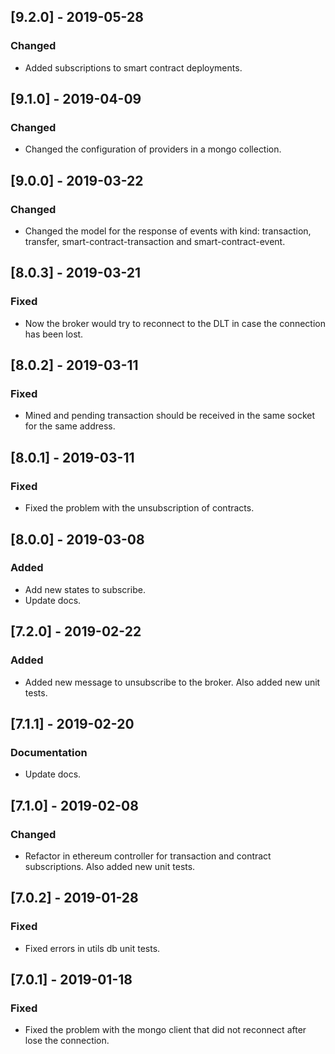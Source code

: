 ## [9.2.0] - 2019-05-28
### Changed
- Added subscriptions to smart contract deployments.

## [9.1.0] - 2019-04-09
### Changed
- Changed the configuration of providers in a mongo collection.

## [9.0.0] - 2019-03-22
### Changed
- Changed the model for the response of events with kind: transaction, transfer, smart-contract-transaction and smart-contract-event.

## [8.0.3] - 2019-03-21
### Fixed
- Now the broker would try to reconnect to the DLT in case the connection has been lost.

## [8.0.2] - 2019-03-11
### Fixed
- Mined and pending transaction should be received in the same socket for the same address.

## [8.0.1] - 2019-03-11
### Fixed
- Fixed the problem with the unsubscription of contracts.

## [8.0.0] - 2019-03-08
### Added
- Add new states to subscribe.
- Update docs.

## [7.2.0] - 2019-02-22
### Added
- Added new message to unsubscribe to the broker. Also added new unit tests.

## [7.1.1] - 2019-02-20
### Documentation
- Update docs.

## [7.1.0] - 2019-02-08
### Changed
- Refactor in ethereum controller for transaction and contract subscriptions. Also added new unit tests.

## [7.0.2] - 2019-01-28
### Fixed
- Fixed errors in utils db unit tests.

## [7.0.1] - 2019-01-18
### Fixed
- Fixed the problem with the mongo client that did not reconnect after lose the connection.
